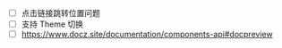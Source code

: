 - [ ] 点击链接跳转位置问题
- [ ] 支持 Theme 切换
- [ ] https://www.docz.site/documentation/components-api#docpreview
